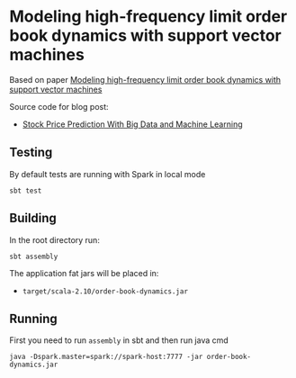 # Modeling high-frequency limit order book dynamics with support vector machines

Based on paper [Modeling high-frequency limit order book dynamics with support vector machines](https://raw.github.com/ezhulenev/scala-openbook/master/assets/Modeling-high-frequency-limit-order-book-dynamics-with-support-vector-machines.pdf)

Source code for blog post:

- [Stock Price Prediction With Big Data and Machine Learning](http://eugenezhulenev.com/blog/2014/11/14/stock-price-prediction-with-big-data-and-machine-learning/)

## Testing

By default tests are running with Spark in local mode

    sbt test

## Building

In the root directory run:

    sbt assembly

The application fat jars will be placed in:
  - `target/scala-2.10/order-book-dynamics.jar`


## Running

First you need to run `assembly` in sbt and then run java cmd

    java -Dspark.master=spark://spark-host:7777 -jar order-book-dynamics.jar
